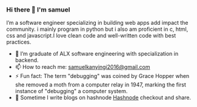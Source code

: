### Hi there 👋 I'm samuel
I’m a software engineer specializing in building web apps add impact the community. i mainly program in python but i also am proficient in c, html, css and javascript.I love clean code and well-written code with best practices.
- 🌱 I’m graduate of ALX software engineering with specialization in backend.
- 📫 How to reach me: samuelkanyingi2016@gmail.com
- ⚡ Fun fact: The term "debugging" was coined by Grace Hopper when she removed a moth from a computer relay in 1947, marking the first instance of "debugging" a computer system.
- 📝 Sometime I write blogs on hashnode [Hashnode](https://skanyingi.hashnode.dev/) checkout and share.
<!--
**samuelkanyingi/samuelkanyingi** is a ✨ _special_ ✨ repository because its `README.md` (this file) appears on your GitHub profile.

Here are some ideas to get you started:

- 🔭 I’m currently working on ...
- 🌱 I’m currently learning ...
- 👯 I’m looking to collaborate on ...
- 🤔 I’m looking for help with ...
- 💬 Ask me about ...
- 📫 How to reach me: 
- 😄 Pronouns: ...
- ⚡ Fun fact: ...
-->
